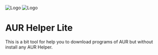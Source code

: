
![Logo](https://static-00.iconduck.com/assets.00/bash-icon-2048x862-qrqkaxiz.png)
![Logo](https://i0.wp.com/discovery.endeavouros.com/wp-content/uploads/2021/03/AUR.png?fit=700%2C315&ssl=1)


# AUR Helper Lite

This is a bit tool for help you to download programs of AUR but without install any AUR Helper.


